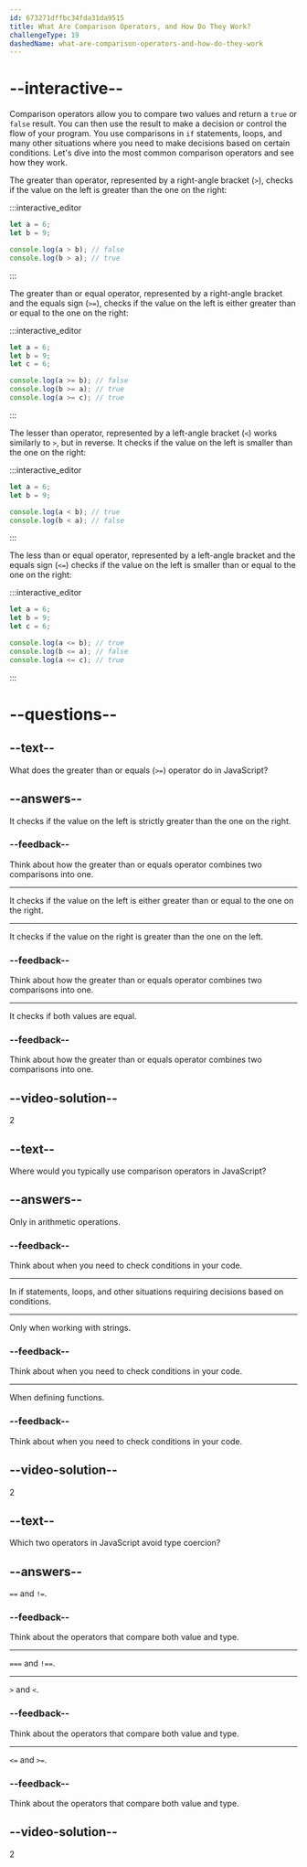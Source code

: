 ```yaml
---
id: 673271dffbc34fda31da9515
title: What Are Comparison Operators, and How Do They Work?
challengeType: 19
dashedName: what-are-comparison-operators-and-how-do-they-work
---
```


# --interactive--

Comparison operators allow you to compare two values and return a `true` or `false` result. You can then use the result to make a decision or control the flow of your program. You use comparisons in `if` statements, loops, and many other situations where you need to make decisions based on certain conditions. Let's dive into the most common comparison operators and see how they work.

The greater than operator, represented by a right-angle bracket (`>`), checks if the value on the left is greater than the one on the right:

:::interactive_editor

```js
let a = 6;
let b = 9;

console.log(a > b); // false
console.log(b > a); // true
```

:::

The greater than or equal operator, represented by a right-angle bracket and the equals sign (`>=`), checks if the value on the left is either greater than or equal to the one on the right:

:::interactive_editor

```js
let a = 6;
let b = 9;
let c = 6;

console.log(a >= b); // false
console.log(b >= a); // true
console.log(a >= c); // true
```

:::

The lesser than operator, represented by a left-angle bracket (`<`) works similarly to `>`, but in reverse. It checks if the value on the left is smaller than the one on the right:

:::interactive_editor

```js
let a = 6;
let b = 9;

console.log(a < b); // true
console.log(b < a); // false
```

:::

The less than or equal operator, represented by a left-angle bracket and the equals sign (`<=`) checks if the value on the left is smaller than or equal to the one on the right:

:::interactive_editor

```js
let a = 6;
let b = 9;
let c = 6;

console.log(a <= b); // true
console.log(b <= a); // false
console.log(a <= c); // true
```

:::

# --questions--

## --text--

What does the greater than or equals (`>=`) operator do in JavaScript?

## --answers--

It checks if the value on the left is strictly greater than the one on the right.

### --feedback--

Think about how the greater than or equals operator combines two comparisons into one.

---

It checks if the value on the left is either greater than or equal to the one on the right.

---

It checks if the value on the right is greater than the one on the left.

### --feedback--

Think about how the greater than or equals operator combines two comparisons into one.

---

It checks if both values are equal.

### --feedback--

Think about how the greater than or equals operator combines two comparisons into one.

## --video-solution--

2

## --text--

Where would you typically use comparison operators in JavaScript?

## --answers--

Only in arithmetic operations.

### --feedback--

Think about when you need to check conditions in your code.

---

In if statements, loops, and other situations requiring decisions based on conditions.

---

Only when working with strings.

### --feedback--

Think about when you need to check conditions in your code.

---

When defining functions.

### --feedback--

Think about when you need to check conditions in your code.

## --video-solution--

2

## --text--

Which two operators in JavaScript avoid type coercion?

## --answers--

`==` and `!=`.

### --feedback--

Think about the operators that compare both value and type.

---

`===` and `!==`.

---

`>` and `<`.

### --feedback--

Think about the operators that compare both value and type.

---

`<=` and `>=`.

### --feedback--

Think about the operators that compare both value and type.

## --video-solution--

2
